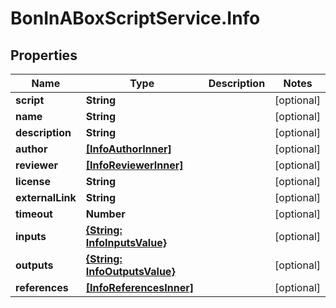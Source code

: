 # BonInABoxScriptService.Info

## Properties

Name | Type | Description | Notes
------------ | ------------- | ------------- | -------------
**script** | **String** |  | [optional] 
**name** | **String** |  | [optional] 
**description** | **String** |  | [optional] 
**author** | [**[InfoAuthorInner]**](InfoAuthorInner.md) |  | [optional] 
**reviewer** | [**[InfoReviewerInner]**](InfoReviewerInner.md) |  | [optional] 
**license** | **String** |  | [optional] 
**externalLink** | **String** |  | [optional] 
**timeout** | **Number** |  | [optional] 
**inputs** | [**{String: InfoInputsValue}**](InfoInputsValue.md) |  | [optional] 
**outputs** | [**{String: InfoOutputsValue}**](InfoOutputsValue.md) |  | [optional] 
**references** | [**[InfoReferencesInner]**](InfoReferencesInner.md) |  | [optional] 


